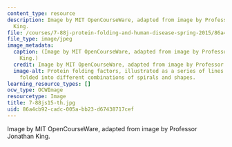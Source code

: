 ```yaml
---
content_type: resource
description: Image by MIT OpenCourseWare, adapted from image by Professor Jonathan
  King.
file: /courses/7-88j-protein-folding-and-human-disease-spring-2015/86a4cb92cadc005abb23d67438717cef_7-88js15-th.jpg
file_type: image/jpeg
image_metadata:
  caption: (Image by MIT OpenCourseWare, adapted from image by Professor Jonathan
    King.)
  credit: Image by MIT OpenCourseWare, adapted from image by Professor Jonathan King.
  image-alt: Protein folding factors, illustrated as a series of lines and rectangles
    folded into different combinations of spirals and shapes.
learning_resource_types: []
ocw_type: OCWImage
resourcetype: Image
title: 7-88js15-th.jpg
uid: 86a4cb92-cadc-005a-bb23-d67438717cef
---
```

Image by MIT OpenCourseWare, adapted from image by Professor Jonathan King.

